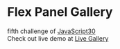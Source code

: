 # Flex Panel Gallery
fifth challenge of [JavaScript30](https://javascript30.com/)
<br/>
Check out live demo at [Live Gallery](https://arezoomgh.github.io/JavaScript30/05%20-%20Flex%20Panel%20Gallery/)